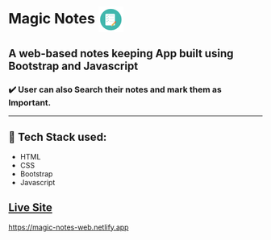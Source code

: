 # Magic Notes       <img align="center" width="50" height="50" src="img/icon.png">
## A web-based notes keeping App built using Bootstrap and Javascript
### :heavy_check_mark: User can also Search their notes and mark them as Important.
 - - - -
## :rocket: Tech Stack used: 
- HTML
- CSS
- Bootstrap
- Javascript

## [Live Site](https://magic-notes-web.netlify.app)
https://magic-notes-web.netlify.app

